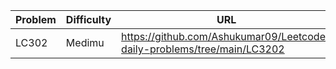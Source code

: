 | Problem  | Difficulty | URL |
|----------|----------|----------|
| LC302    | Medimu   |https://github.com/Ashukumar09/Leetcode-daily-problems/tree/main/LC3202|
